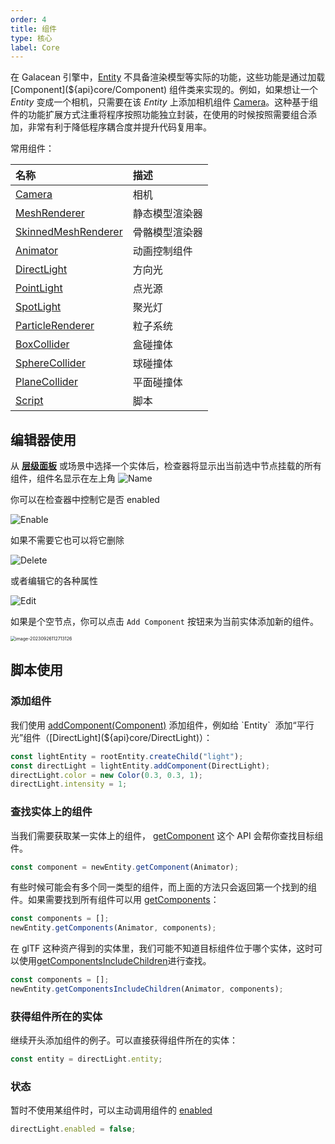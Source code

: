 ```yaml
---
order: 4
title: 组件
type: 核心
label: Core
---
```


在 Galacean 引擎中，[Entity](${api}core/Entity) 不具备渲染模型等实际的功能，这些功能是通过加载 [Component](${api}core/Component) 组件类来实现的。例如，如果想让一个 _Entity_ 变成一个相机，只需要在该 _Entity_ 上添加相机组件 [Camera](${api}core/Camera)。这种基于组件的功能扩展方式注重将程序按照功能独立封装，在使用的时候按照需要组合添加，非常有利于降低程序耦合度并提升代码复用率。

常用组件：

| 名称                                                  | 描述           |
| :---------------------------------------------------- | :------------- |
| [Camera](${api}core/Camera)                           | 相机           |
| [MeshRenderer](${api}core/MeshRenderer)               | 静态模型渲染器 |
| [SkinnedMeshRenderer](${api}core/SkinnedMeshRenderer) | 骨骼模型渲染器 |
| [Animator](${api}core/Animator)                       | 动画控制组件   |
| [DirectLight](${api}core/DirectLight)                 | 方向光         |
| [PointLight](${api}core/PointLight)                   | 点光源         |
| [SpotLight](${api}core/SpotLight)                     | 聚光灯         |
| [ParticleRenderer](${api}core/ParticleRenderer)       | 粒子系统       |
| [BoxCollider](${api}core/BoxCollider)                 | 盒碰撞体       |
| [SphereCollider](${api}core/SphereCollider)           | 球碰撞体       |
| [PlaneCollider](${api}core/PlaneCollider)             | 平面碰撞体     |
| [Script](${api}core/Script)                           | 脚本           |

## 编辑器使用

从 **[层级面板](${docs}interface-hierarchy)** 或场景中选择一个实体后，检查器将显示出当前选中节点挂载的所有组件，组件名显示在左上角
![Name](https://mdn.alipayobjects.com/huamei_3zduhr/afts/img/A*tZcpRrrYQcMAAAAAAAAAAAAADsJ_AQ/original)

你可以在检查器中控制它是否 enabled

![Enable](https://mdn.alipayobjects.com/huamei_3zduhr/afts/img/A*QRG8TZ1IorQAAAAAAAAAAAAADsJ_AQ/original)

如果不需要它也可以将它删除

![Delete](https://mdn.alipayobjects.com/huamei_3zduhr/afts/img/A*uqFGQIHyLAwAAAAAAAAAAAAADsJ_AQ/original)

或者编辑它的各种属性

![Edit](https://mdn.alipayobjects.com/huamei_3zduhr/afts/img/A*IFnGRYHdi7gAAAAAAAAAAAAADsJ_AQ/original)

如果是个空节点，你可以点击 `Add Component` 按钮来为当前实体添加新的组件。

<img src="https://gw.alipayobjects.com/zos/OasisHub/95d58dde-109f-44b2-89ef-2959ad8b4fe3/image-20230926112713126.png" alt="image-20230926112713126" style="zoom:50%;" />

## 脚本使用

### 添加组件

我们使用 [addComponent(Component)](${api}core/Entity#addComponent) 添加组件，例如给 `Entity`  添加“平行光”组件（[DirectLight](${api}core/DirectLight)）：

```typescript
const lightEntity = rootEntity.createChild("light");
const directLight = lightEntity.addComponent(DirectLight);
directLight.color = new Color(0.3, 0.3, 1);
directLight.intensity = 1;
```

### 查找实体上的组件

当我们需要获取某一实体上的组件， [getComponent](${api}core/Entity#getComponent) 这个 API 会帮你查找目标组件。

```typescript
const component = newEntity.getComponent(Animator);
```

有些时候可能会有多个同一类型的组件，而上面的方法只会返回第一个找到的组件。如果需要找到所有组件可以用 [getComponents](${api}core/Entity#getComponents)：

```typescript
const components = [];
newEntity.getComponents(Animator, components);
```

在 glTF 这种资产得到的实体里，我们可能不知道目标组件位于哪个实体，这时可以使用[getComponentsIncludeChildren](${api}core/Entity#getComponentsIncludeChildren)进行查找。

```typescript
const components = [];
newEntity.getComponentsIncludeChildren(Animator, components);
```

### 获得组件所在的实体

继续开头添加组件的例子。可以直接获得组件所在的实体：

```typescript
const entity = directLight.entity;
```

### 状态

暂时不使用某组件时，可以主动调用组件的 [enabled](${api}core/Component#enabled)

```typescript
directLight.enabled = false;
```
